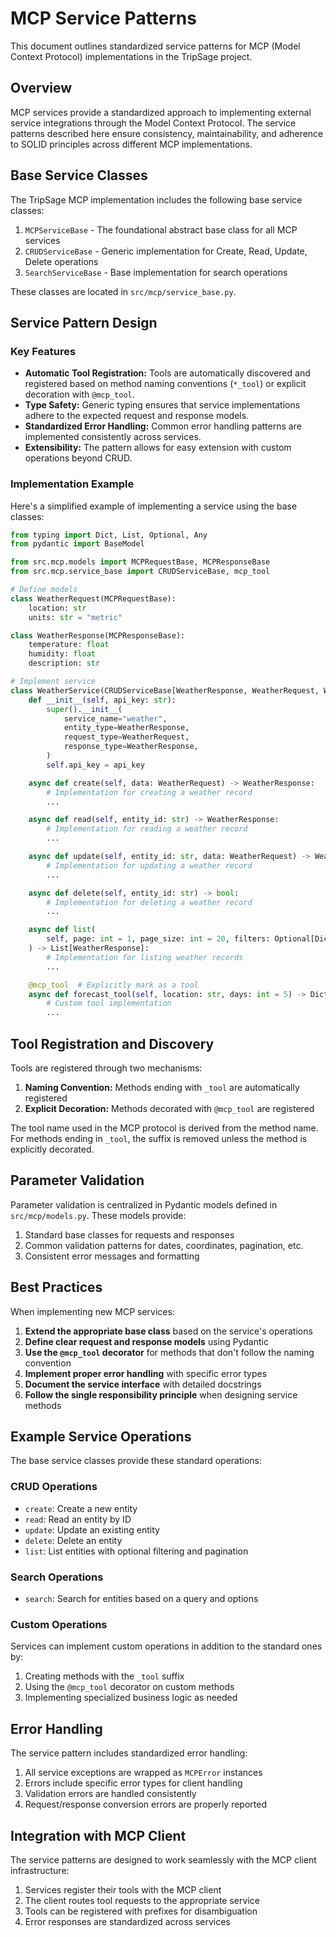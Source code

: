 # MCP Service Patterns

This document outlines standardized service patterns for MCP (Model Context Protocol) implementations in the TripSage project.

## Overview

MCP services provide a standardized approach to implementing external service integrations through the Model Context Protocol. The service patterns described here ensure consistency, maintainability, and adherence to SOLID principles across different MCP implementations.

## Base Service Classes

The TripSage MCP implementation includes the following base service classes:

1. `MCPServiceBase` - The foundational abstract base class for all MCP services
2. `CRUDServiceBase` - Generic implementation for Create, Read, Update, Delete operations
3. `SearchServiceBase` - Base implementation for search operations

These classes are located in `src/mcp/service_base.py`.

## Service Pattern Design

### Key Features

- **Automatic Tool Registration:** Tools are automatically discovered and registered based on method naming conventions (`*_tool`) or explicit decoration with `@mcp_tool`.
- **Type Safety:** Generic typing ensures that service implementations adhere to the expected request and response models.
- **Standardized Error Handling:** Common error handling patterns are implemented consistently across services.
- **Extensibility:** The pattern allows for easy extension with custom operations beyond CRUD.

### Implementation Example

Here's a simplified example of implementing a service using the base classes:

```python
from typing import Dict, List, Optional, Any
from pydantic import BaseModel

from src.mcp.models import MCPRequestBase, MCPResponseBase
from src.mcp.service_base import CRUDServiceBase, mcp_tool

# Define models
class WeatherRequest(MCPRequestBase):
    location: str
    units: str = "metric"

class WeatherResponse(MCPResponseBase):
    temperature: float
    humidity: float
    description: str

# Implement service
class WeatherService(CRUDServiceBase[WeatherResponse, WeatherRequest, WeatherResponse]):
    def __init__(self, api_key: str):
        super().__init__(
            service_name="weather",
            entity_type=WeatherResponse,
            request_type=WeatherRequest,
            response_type=WeatherResponse,
        )
        self.api_key = api_key

    async def create(self, data: WeatherRequest) -> WeatherResponse:
        # Implementation for creating a weather record
        ...

    async def read(self, entity_id: str) -> WeatherResponse:
        # Implementation for reading a weather record
        ...

    async def update(self, entity_id: str, data: WeatherRequest) -> WeatherResponse:
        # Implementation for updating a weather record
        ...

    async def delete(self, entity_id: str) -> bool:
        # Implementation for deleting a weather record
        ...

    async def list(
        self, page: int = 1, page_size: int = 20, filters: Optional[Dict[str, Any]] = None
    ) -> List[WeatherResponse]:
        # Implementation for listing weather records
        ...

    @mcp_tool  # Explicitly mark as a tool
    async def forecast_tool(self, location: str, days: int = 5) -> Dict[str, Any]:
        # Custom tool implementation
        ...
```

## Tool Registration and Discovery

Tools are registered through two mechanisms:

1. **Naming Convention:** Methods ending with `_tool` are automatically registered
2. **Explicit Decoration:** Methods decorated with `@mcp_tool` are registered

The tool name used in the MCP protocol is derived from the method name. For methods ending in `_tool`, the suffix is removed unless the method is explicitly decorated.

## Parameter Validation

Parameter validation is centralized in Pydantic models defined in `src/mcp/models.py`. These models provide:

1. Standard base classes for requests and responses
2. Common validation patterns for dates, coordinates, pagination, etc.
3. Consistent error messages and formatting

## Best Practices

When implementing new MCP services:

1. **Extend the appropriate base class** based on the service's operations
2. **Define clear request and response models** using Pydantic
3. **Use the `@mcp_tool` decorator** for methods that don't follow the naming convention
4. **Implement proper error handling** with specific error types
5. **Document the service interface** with detailed docstrings
6. **Follow the single responsibility principle** when designing service methods

## Example Service Operations

The base service classes provide these standard operations:

### CRUD Operations

- `create`: Create a new entity
- `read`: Read an entity by ID
- `update`: Update an existing entity
- `delete`: Delete an entity
- `list`: List entities with optional filtering and pagination

### Search Operations

- `search`: Search for entities based on a query and options

### Custom Operations

Services can implement custom operations in addition to the standard ones by:

1. Creating methods with the `_tool` suffix
2. Using the `@mcp_tool` decorator on custom methods
3. Implementing specialized business logic as needed

## Error Handling

The service pattern includes standardized error handling:

1. All service exceptions are wrapped as `MCPError` instances
2. Errors include specific error types for client handling
3. Validation errors are handled consistently
4. Request/response conversion errors are properly reported

## Integration with MCP Client

The service patterns are designed to work seamlessly with the MCP client infrastructure:

1. Services register their tools with the MCP client
2. The client routes tool requests to the appropriate service
3. Tools can be registered with prefixes for disambiguation
4. Error responses are standardized across services
